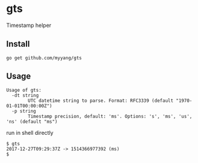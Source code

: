 # gts
Timestamp helper

## Install

```
go get github.com/myyang/gts
```

## Usage

```
Usage of gts:
  -dt string
        UTC datetime string to parse. Format: RFC3339 (default "1970-01-01T00:00:00Z")
  -p string
        Timestamp precision, default: 'ms'. Options: 's', 'ms', 'us', 'ns' (default "ms")
```

run in shell directly

```
$ gts
2017-12-27T09:29:37Z -> 1514366977392 (ms)
$ 

```
